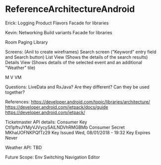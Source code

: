 # ReferenceArchitectureAndroid

Erick:
Logging
Product Flavors
Facade for libraries

Kevin:
Networking 
Build variants
Facade for libraries

Room 
Paging Library

Screens: (Anil to create wireframes)
Search screen ("Keyword" entry field and Search button)
List View (Shows the details of the search results)
Details View (Shows details of the selected event and an additional "Weather" tile)

M V VM 

Questions:
LiveData and RxJava? Are they different? Can they be used together? 

References:
https://developer.android.com/topic/libraries/architecture/
https://developer.android.com/jetpack/docs/guide
https://developer.android.com/jetpack/


Ticketmaster API details:
Consumer Key	Ctl1pftvJYMyVJVycySAlLNDVhRMGBMb
Consumer Secret	MKhaUOFNKPQfTz29
Key Issued	Wed, 08/01/2018 - 19:32
Key Expires	Never

Weather API:
TBD


Future Scope:
Env Switching
Navigation Editor


